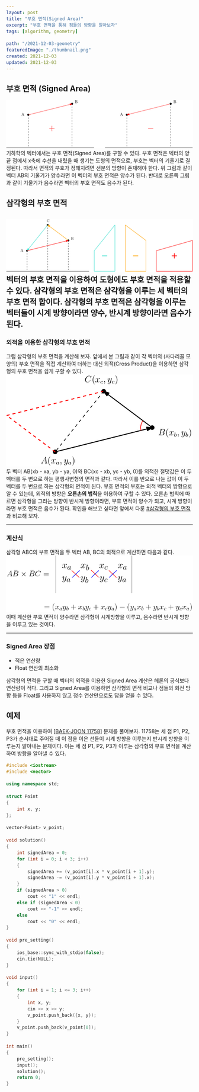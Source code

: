 ```yaml
---
layout: post
title: "부호 면적(Signed Area)"
excerpt: "부호 면적을 통해 점들의 방향을 알아보자"
tags: [algorithm, geometry]

path: "/2021-12-03-geometry"
featuredImage: "./thumbnail.png"
created: 2021-12-03
updated: 2021-12-03
---
```


## 부호 면적 (Signed Area)  
![signedAreaPlus.png](signedArea.png)  
기하학의 벡터에서는 부호 면적(Signed Area)를 구할 수 있다. 부호 면적은 벡터의 양 끝 점에서 x축에 수선을 내렸을 때 생기는 도형의 면적으로, 부호는 벡터의 기울기로 결정된다. 따라서 면적의 부호가 정해지려면 선분의 방향이 존재해야 한다. 위 그림과 같이 벡터 AB의 기울기가 양수라면 이 벡터의 부호 면적은 양수가 된다. 반대로 오른쪽 그림과 같이 기울기가 음수라면 벡터의 부호 면적도 음수가 된다.  

## 삼각형의 부호 면적
![triangleReverseSum.png](triangleReverseSum.png)  
벡터의 부호 면적을 이용하여 도형에도 부호 면적을 적용할 수 있다. 삼각형의 부호 면적은 삼각형을 이루는 세 벡터의 부호 면적 합이다. 삼각형의 부호 면적은 삼각형을 이루는 벡터들이 시계 방향이라면 양수, 반시계 방향이라면 음수가 된다.  
---  
### 외적을 이용한 삼각형의 부호 면적  
그럼 삼각형의 부호 면적을 계산해 보자. 앞에서 본 그림과 같이 각 벡터의 (사다리꼴 모양의) 부호 면적을 직접 계산하여 더하는 대신 외적(Cross Product)을 이용하면 삼각형의 부호 면적을 쉽게 구할 수 있다.  
![externalProduct.png](externalProduct.png)  
두 벡터 AB(xb - xa, yb - ya, 0)와 BC(xc - xb, yc - yb, 0)를 외적한 절댓값은 이 두 벡터를 두 변으로 하는 평행사변형의 면적과 같다. 따라서 이를 반으로 나눈 값이 이 두 벡터를 두 변으로 하는 삼각형의 면적이 된다. 부호 면적의 부호는 외적 벡터의 방향으로 알 수 있는데, 외적의 방향은 **오른손의 법칙**을 이용하여 구할 수 있다. 오른손 법칙에 따르면 삼각형을 그리는 방향이 반시계 방향이라면, 부호 면적이 양수가 되고, 시계 방향이라면 부호 면적은 음수가 된다. 확인을 해보고 싶다면 앞에서 다룬 [#삼각형의 부호 면적](#삼각형의-부호-면적)과 비교해 보자.  
<!-- [그림-오른손 법칙]   -->
<!-- 여기서는 삼각형 모형을 그대로 유지한 외적이라 헷갈릴 수 있는데, 헷갈리시는 분은 아래 그림과 같이 벡터 AB를 평행이동하여 외적해보면 익숙할 것이다.   -->
---  

### 계산식  
삼각형 ABC의 부호 면적을 두 벡터 AB, BC의 외적으로 계산하면 다음과 같다. 
![PE_expression.png](PE_expression.png)  
이때 계산한 부호 면적이 양수라면 삼각형이 시계방향을 이루고, 음수라면 반시계 방향을 이루고 있는 것이다.  

---  

### Signed Area 장점  
- 적은 연산량  
- Float 연산의 최소화  

삼각형의 면적을 구할 때 벡터의 외적을 이용한 Signed Area 계산은 헤론의 공식보다 연산량이 적다. 그리고 Signed Area를 이용하면 삼각형의 면적 비교나 점들의 회전 방향 등을 Float를 사용하지 않고 정수 연산만으로도 답을 얻을 수 있다.  

## 예제  
부호 면적을 이용하여 [\[BAEK-JOON 11758\]](https://www.acmicpc.net/problem/11758) 문제를 풀어보자. 11758는 세 점 P1, P2, P3가 순서대로 주어질 때 이 점을 이은 선들이 시계 방향을 이루는지 반시계 방향을 이루는지 알아내는 문제이다. 이는 세 점 P1, P2, P3가 이루는 삼각형의 부호 면적을 계산하여 방향을 알아낼 수 있다.  
``` cpp
#include <iostream>
#include <vector>

using namespace std;

struct Point
{
    int x, y;
};

vector<Point> v_point;

void solution()
{
    int signedArea = 0;
    for (int i = 0; i < 3; i++)
    {
        signedArea += (v_point[i].x * v_point[i + 1].y);
        signedArea -= (v_point[i].y * v_point[i + 1].x);
    }
    if (signedArea > 0)
        cout << "1" << endl;
    else if (signedArea < 0)
        cout << "-1" << endl;
    else
        cout << "0" << endl;
}

void pre_setting()
{
    ios_base::sync_with_stdio(false);
    cin.tie(NULL);
}

void input()
{
    for (int i = 1; i <= 3; i++)
    {
        int x, y;
        cin >> x >> y;
        v_point.push_back({x, y});
    }
    v_point.push_back(v_point[0]);
}

int main()
{
    pre_setting();
    input();
    solution();
    return 0;
}
```
